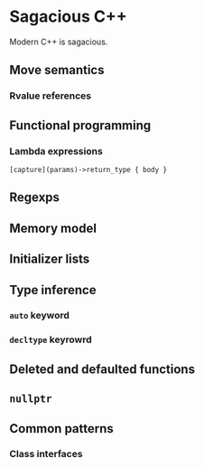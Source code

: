 # Sagacious C++

Modern C++ is sagacious.

## Move semantics
### Rvalue references
## Functional programming
### Lambda expressions

```
[capture](params)->return_type { body }
```

## Regexps
## Memory model
## Initializer lists
## Type inference
### `auto` keyword
### `decltype` keyrowrd
## Deleted and defaulted functions
## `nullptr`
## Common patterns
### Class interfaces
